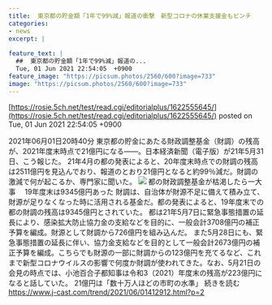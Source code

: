 ```yaml
---
title:  東京都の貯金額「1年で99%減」報道の衝撃　新型コロナの休業支援金もピンチ  
categories:
- news
excerpt: |
  
feature_text: |
  ##  東京都の貯金額「1年で99%減」報道の...
  Tue, 01 Jun 2021 22:54:05  +0900
feature_image: "https://picsum.photos/2560/600?image=733"
image: "https://picsum.photos/2560/600?image=733"
---
```


[https://rosie.5ch.net/test/read.cgi/editorialplus/1622555645/](https://rosie.5ch.net/test/read.cgi/editorialplus/1622555645/)
posted on Tue, 01 Jun 2021 22:54:05  +0900

<!--more-->

2021年06月01日20時40分 東京都の貯金にあたる財政調整基金（財調）の残高が、2021年度末時点で21億円になる——。日本経済新聞（電子版）が21年5月31日、こう報じた。 21年4月の都の発表によると、20年度末時点での財調の残高は2511億円を見込んでおり、報道のとおり21億円となると約99％減だ。財調の激減で何が起こるか、専門家に聞いた。 ![](https://www.j-cast.com/trend/assets_c/2021/06/trend_20210601193124-thumb-autox380-201497.jpg) 都の財政調整基金が枯渇したら一大事 　19年度末は9345億円あった 財調は、自治体が財源不足に備えて積み立て、財源が足りなくなった時に活用される基金だ。都の発表によると、19年度末での都の財調の残高は9345億円とされていた。 都は21年5月7日に緊急事態措置の延長により、感染拡大防止協力金の支給などを目的に、一般会計3708億円の補正予算を編成。財源として財調から726億円を組み込んだ。 また5月28日にも、緊急事態措置の延長に伴い、協力金支給などを目的として一般会計2673億円の補正予算を編成。こちらでも財源の一部に財調からの123億円を充てるなど、これまで新型コロナウイルスの影響で何度か財調が使われてきた。なお、5月21日の会見の時点では、小池百合子都知事は令和3（2021）年度末の残高が223億円になると話していた。 21億円は「数十万人ほどの市町の水準」 続きを読む https://www.j-cast.com/trend/2021/06/01412912.html?p=2
